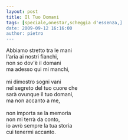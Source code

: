 ```yaml
---
layout: post
title: Il Tuo Domani
tags: [speciale,onestar,scheggia d'essenza,]
date: 2009-09-12 16:16:00
author: pietro
---
```

Abbiamo stretto tra le mani<br/>l'aria ai nostri fianchi,<br/>non so dov'è il domani<br/>ma adesso qui mi manchi,<br/><br/>mi dimostro sogni vani<br/>nel segreto del tuo cuore che<br/>sarà ovunque il tuo domani,<br/>ma non accanto a me,<br/><br/>non importa se la memoria<br/>non mi terrà da conto,<br/>io avrò sempre la tua storia<br/>cui tenermi accanto.
